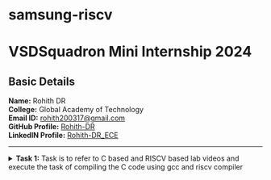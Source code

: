# samsung-riscv

# VSDSquadron Mini Internship 2024

##  Basic Details

**Name:** Rohith DR  
**College:** Global Academy of Technology  
**Email ID:** rohith200317@gmail.com  
**GitHub Profile:** [Rohith-DR](https://github.com/Rohith-DR?tab=repositories)  
**LinkedIN Profile:** [Rohith-DR_ECE](https://www.linkedin.com/in/rohith-dr/)

-------------------------------------------------

<details>
<summary><b>Task 1:</b> Task is to refer to C based and RISCV based lab videos and execute the task of compiling the C code using gcc and riscv compiler</summary>

### C Language based LAB
We have to follow the given steps to compile any **.c** file in our machine:  
1. Open the bash terminal and locate to the directory where you want to create your file. Then run the following command:

	```
	gedit sum.c
	```  
2. This will open the editor and allows you to write into the file that you have created. You have to write the C code of printing the sum of n numbers. Once you are done with your code, press ```Ctrl + S``` to save your file, and then press ```Ctrl + W``` to close the editor.   
3. To the C code on your terminal, run the following command:

	```
	gcc sum.c
	./a.out
	```
### C Code compiled on gcc Compiler:
 <p align="center">
  <img width="800" height="500" src="/Task 1/C Code compiled on gcc Compiler.png">
</p>

### Compiled C output:
 <p align="center">
  <img width="800" height="500" src="/Task 1/compiled C output.png">
</p>

### RISCV based LAB
We have to do the same compilation of our code but this time using RISCV gcc compiler. Follow the given steps:  
1. Open the terminal and run the given command:  

	```
	cat sum.c
	```
### Cat Command:
 <p align="center">
  <img width="800" height="500" src="/Task 1/cat Command.png">
</p>

2. Using the **cat** command, the entire C code will be displayed on the terminal. Now run the following command to compile the code in riscv64 gcc compiler:  

	```
	riscv64-unknown-elf-gcc -O1 -mabi=lp64 -march=rv64i -o sum.o sum.c
	```
3. Open a new terminal and run the given command:    

	```
	riscv64-unknown-elf-objdump -d sum.o
	```
### Objdump using -O1 format:
 <p align="center">
  <img width="800" height="500" src="/Task 1/Objdump using -O1 format.png">
</p>

4. Open the previous tab and run the following command to compile the code in riscv64 gcc compiler:  

	```
	riscv64-unknown-elf-gcc -Ofast -mabi=lp64 -march=rv64i -o sum.o sum.c
	```

5. Open a new terminal and run the given command:    

	```
	riscv64-unknown-elf-objdump -d sum.o
	```
### Objdump using -Ofast format:
 <p align="center">
  <img width="800" height="500" src="/Task 1/Objdump using -Ofast format.png">
</p>
</details>
